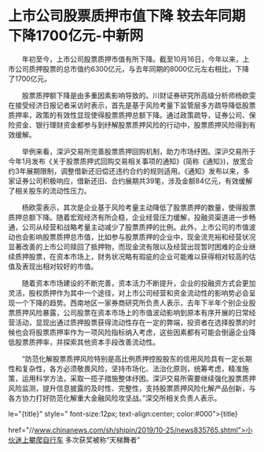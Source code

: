 # 上市公司股票质押市值下降 较去年同期下降1700亿元-中新网

　　年初至今，上市公司股票质押市值有所下降。截至10月16日，今年以来，上市公司质押股票的总市值约6300亿元，与去年同期的8000亿元左右相比，下降了1700亿元。

　　股票质押额下降是由多重因素影响导致的。川财证券研究所高级分析师杨欧雯在接受经济日报记者采访时表示，首先是基于风险考量下监管层多方疏导降低股票质押率，政策的有效性显现使得股票质押总额下降。通过政策疏导，证券公司、保险资金、银行理财资金都参与到纾解股票质押风险的行动中，股票质押风险得到有效缓解。

　　举例来看，深沪交易所完善股票质押回购机制，助力市场纾困。深沪交易所于今年1月发布《关于股票质押式回购交易相关事项的通知》(简称《通知》)，放宽合约3年展期限制，调整借新还旧偿还违约合约的规则适用。《通知》发布以来，多家证券公司积极响应，借新还旧、合约展期共39笔，涉及金额84亿元，有效缓解了相关股东的流动性压力。

　　杨欧雯表示，其次是企业基于风险考量主动降低了股票质押的数量，使得股票质押总额下降。随着宏观经济有所企稳，企业经营压力缓解，投融资渠道进一步畅通，公司从经营和战略考量主动减少了股票质押的比例。此外，上市公司的市值波动也会影响股票质押总市值，比如参与股票质押的企业中，现金流充裕和经营状况显著改善的上市公司赎回了抵押物，而现金流有限以及经营出现暂时困难的企业继续质押股票，在资本市场上，财务状况略有瑕疵的企业可能难以获得相对较高的估值及表现出相对较好的市值。

　　随着资本市场建设的不断完善，资本活力不断提升，企业的投融资方式会更加灵活，股权质押作为其中一个途径，对上市公司经营和资金流动性的影响势必会呈现一个下降的趋势。西南地区一家券商研究所负责人表示，去年下半年个别企业股票质押风险暴露，公司股票在资本市场上的市值波动影响到原本有序开展的日常经营活动，显现出通过质押股票获得流动性存在一定的弊端，投资者在选择股票的时候也会将股票质押率作为一项风险指标纳入考虑，这些因素都有可能会倒逼企业降低股票质押率，并探索其他资本手段改善流动性。

　　“防范化解股票质押风险特别是高比例质押控股股东的信用风险具有一定长期性和复杂性，各方必须敬畏风险，坚持市场化、法治化原则，统筹考虑，精准施策，运用科学方法，采取一揽子措施整体纾困。深沪交易所需要继续强化股票质押风险监测，提升信息披露的及时性、完整性，支持股票质押风险化解产品创新，与各方协力打好防范化解重大金融风险攻坚战。”深交所相关负责人表示。

le="{title}" style=" font-size:12px; text-align:center; color:#000">{title}

href="//www.chinanews.com/sh/shipin/2019/10-25/news835765.shtml">小伙迷上攀爬自行车 多次获奖被称“天梯舞者”
